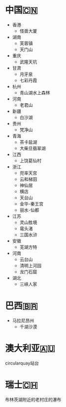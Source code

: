 # 中国🇨🇳
- 香港
	- 怪兽大厦
- 湖南
	- 芙蓉镇
	- 天门山
- 重庆
	- 武隆天坑
- 甘肃
	- 月牙泉
	- 七彩丹霞
- 杭州
	- 青山湖水上森林
- 河南
	- 老君山
- 新疆
	- 白沙湖
- 贵州
	- 梵净山
- 青海
	- 茶卡盐湖
	- 大柴旦翡翠湖
- 江西
	- 上饶葛仙村
- 浙江
	- 兜率天宫
	- 云和梯田
	- 神仙居
	- 横店
	- 天台山
	- 金华-秦王宫
	- 丽水-仙都
- 江苏
	- 灵山胜境
	- 鼋头渚
	- 三国水浒
- 安徽
	- 芜湖方特
- 河南
	- 云台山
	- 清明上河园
	- 龙门石窟
- 湖北
	- 三峡人家
# 巴西🇧🇷
- 马拉尼昂州
	- 千湖沙漠
# 澳大利亚🇦🇺
circularquay站台
# 瑞士🇨🇭
布林茨湖附近的老村庄的瀑布